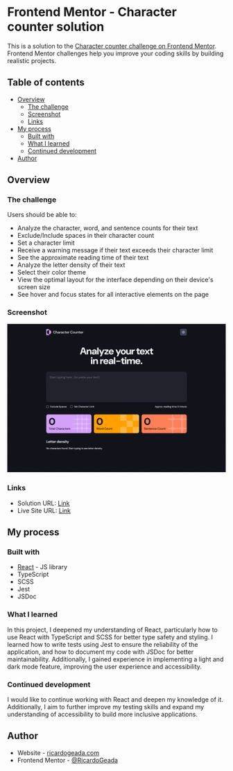 # Frontend Mentor - Character counter solution

This is a solution to the [Character counter challenge on Frontend Mentor](https://www.frontendmentor.io/challenges/character-counter-znSgeWs_i6). Frontend Mentor challenges help you improve your coding skills by building realistic projects. 

## Table of contents

- [Overview](#overview)
  - [The challenge](#the-challenge)
  - [Screenshot](#screenshot)
  - [Links](#links)
- [My process](#my-process)
  - [Built with](#built-with)
  - [What I learned](#what-i-learned)
  - [Continued development](#continued-development)
- [Author](#author)


## Overview

### The challenge

Users should be able to:

- Analyze the character, word, and sentence counts for their text
- Exclude/Include spaces in their character count
- Set a character limit
- Receive a warning message if their text exceeds their character limit
- See the approximate reading time of their text
- Analyze the letter density of their text
- Select their color theme
- View the optimal layout for the interface depending on their device's screen size
- See hover and focus states for all interactive elements on the page

### Screenshot

![](./screenshot.png)

### Links

- Solution URL: [Link](https://github.com/RicardoGeada/fm-character-counter)
- Live Site URL: [Link](https://character-counter.ricardogeada.com/)

## My process

### Built with

- [React](https://reactjs.org/) - JS library
- TypeScript
- SCSS
- Jest
- JSDoc

### What I learned

In this project, I deepened my understanding of React, particularly how to use React with TypeScript and SCSS for better type safety and styling. I learned how to write tests using Jest to ensure the reliability of the application, and how to document my code with JSDoc for better maintainability. Additionally, I gained experience in implementing a light and dark mode feature, improving the user experience and accessibility.

### Continued development

I would like to continue working with React and deepen my knowledge of it. Additionally, I aim to further improve my testing skills and expand my understanding of accessibility to build more inclusive applications.

## Author

- Website - [ricardogeada.com](https://www.ricardogeada.com)
- Frontend Mentor - [@RicardoGeada](https://www.frontendmentor.io/profile/RicardoGeada)

